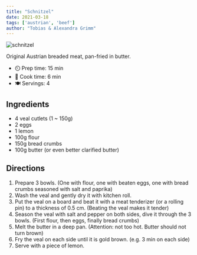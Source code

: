 ```yaml
---
title: "Schnitzel"
date: 2021-03-18
tags: ['austrian', 'beef']
author: "Tobias & Alexandra Grimm"
---
```


![schnitzel](/pix/schnitzel.webp)

Original Austrian breaded meat, pan-fried in butter.

- ⏲️ Prep time: 15 min
- 🍳 Cook time: 6 min
- 🍽️ Servings: 4

## Ingredients

- 4 veal cutlets (1 ~ 150g)
- 2 eggs
- 1 lemon
- 100g flour
- 150g bread crumbs
- 100g butter (or even better clarified butter)

## Directions

1. Prepare 3 bowls. (One with flour, one with beaten eggs, one with bread crumbs seasoned with salt and paprika)
2. Wash the veal and gently dry it with kitchen roll.
3. Put the veal on a board and beat it with a meat tenderizer (or a rolling pin) to a thickness of 0.5 cm. (Beating the veal makes it tender)
4. Season the veal with salt and pepper on both sides, dive it through the 3 bowls. (First flour, then eggs, finally bread crumbs)
5. Melt the butter in a deep pan. (Attention: not too hot. Butter should not turn brown)
6. Fry the veal on each side until it is gold brown. (e.g. 3 min on each side)
7. Serve with a piece of lemon.
